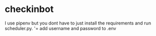 # checkinbot

I use pipenv but you dont have to just install the requirements and run scheduler.py. '=
add username and password to .env 
